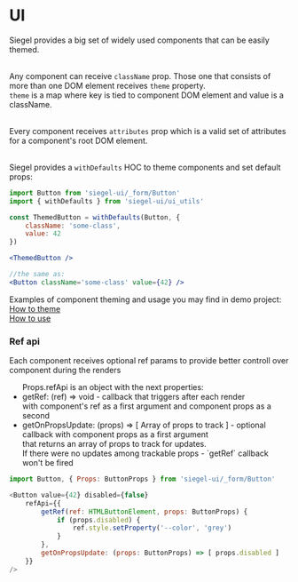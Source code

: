 <h1>UI</h1>


Siegel provides a big set of widely used components that can be easily themed.<br /><br />

Any component can receive `className` prop. Those one that consists of more than one DOM element receives `theme` property.<br />
`theme` is a map where key is tied to component DOM element and value is a className.<br /><br />

Every component receives `attributes` prop which is a valid set of attributes for a component's root DOM element.<br /><br />

Siegel provides a `withDefaults` HOC to theme components and set default props:

```jsx
import Button from 'siegel-ui/_form/Button'
import { withDefaults } from 'siegel-ui/ui_utils'

const ThemedButton = withDefaults(Button, {
    className: 'some-class',
    value: 42
})

<ThemedButton />

//the same as:
<Button className='some-class' value={42} />
```

Examples of component theming and usage you may find in demo project:<br />
[How to theme](https://github.com/CyberCookie/siegel/tree/demo_app/main/components/theme)<br/>
[How to use](https://github.com/CyberCookie/siegel/tree/demo_app/main/pages/DemoComponents/components)<br />



<h3>Ref api</h3>
Each component receives optional ref params to provide better controll over component during the renders

<ul>
    Props.refApi is an object with the next properties:
    <li>
        getRef: (ref) => void - callback that triggers after each render<br />
        with component's ref as a first argument and component props as a second
    </li>
    <li>
        getOnPropsUpdate: (props) => [ Array of props to track ] - optional callback with component props as a first argument<br />
        that returns an array of props to track for updates.<br />
        If there were no updates among trackable props - `getRef` callback won't be fired
    </li>
</ul>


```js
import Button, { Props: ButtonProps } from 'siegel-ui/_form/Button'

<Button value={42} disabled={false}
    refApi={{
        getRef(ref: HTMLButtonElement, props: ButtonProps) {
            if (props.disabled) {
                ref.style.setProperty('--color', 'grey')
            }
        },
        getOnPropsUpdate: (props: ButtonProps) => [ props.disabled ]
    }}
/>
```